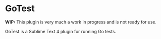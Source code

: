 # GoTest

**WIP:** This plugin is very much a work in progress and is not ready for use.

GoTest is a Sublime Text 4 plugin for running Go tests.
